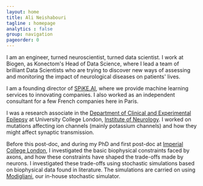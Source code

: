 ```yaml
---
layout: home
title: Ali Neishabouri
tagline : homepage
analytics : false
group: navigation
pageorder: 0
---
```


I am an engineer, turned neuroscientist, turned data scientist. I work at Biogen,
as Konectom's Head of Data Science, where I lead a team of brilliant Data Scientists
who are trying to discover new ways of assessing and monitoring the impact of
neurological diseases on patients' lives.

I am a founding director of [SPiKE.AI](https://www.spike.ai), where we provide
machine learning services to innovating companies. I also worked as an independent
consultant for a few French companies here in Paris.

I was a research associate in the [Department of Clinical and Experimental
Epilepsy](https://www.ucl.ac.uk/ion/departments/epilepsy) at University College
London, [Institute of Neurology](https://www.ucl.ac.uk/ion). I worked on
mutations affecting ion channels (mainly potassium channels) and how they might
affect synaptic transmission.

Before this post-doc, and during my PhD and first post-doc at [Imperial College
London](http://www.imperial.ac.uk), I investigated the basic biophysical
constraints faced by axons, and how these constraints have shaped the trade-offs
made by neurons. I investigated these trade-offs using stochastic simulations
based on biophysical data found in literature. The simulations are carried on
using [Modigliani](http://www.modigliani.co.uk), our in-house stochastic
simulator.
